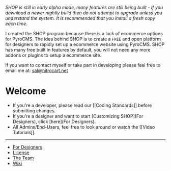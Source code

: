 *SHOP is still in early alpha mode, many features are still being built - If you download a newer nightly build then do not attempt to upgrade unless you understand the system. It is recommended that you install a fresh copy each time.*

I created the SHOP program because there is a lack of ecommerce options for PyroCMS. The idea behind SHOP is to create a `FREE` and open platform for designers to rapidly set up a ecommerce website using PyroCMS. SHOP has many free built in features by default, you will not need any more addons or plugins to setup a ecommerce site.

If you want to contact myself or take part in developing please feel free to email me at: sal@nitrocart.net


# Welcome #

* If you're a developer, please read our [[Coding Standards]] before submitting changes.
* If you're a designer and want to start [Customizing SHOP](For Designers), click [here](For Designers).
* All Admins/End-Users, feel free to look around or watch the [[Video Tutorials]].


**********

* [For Designers](https://bitbucket.org/pyromaniac/shop-for-pyrocms/wiki/For_Designers)
* [License](https://bitbucket.org/pyromaniac/shop-for-pyrocms/wiki/License)
* [The Team](https://bitbucket.org/pyromaniac/shop-for-pyrocms/wiki/The_Team)
* [Wiki](https://bitbucket.org/pyromaniac/shop-for-pyrocms/wiki/Home)


